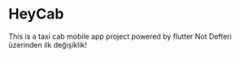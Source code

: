 # HeyCab
This is a taxi cab mobile app project powered by flutter
Not Defteri üzerinden ilk değişiklik!

